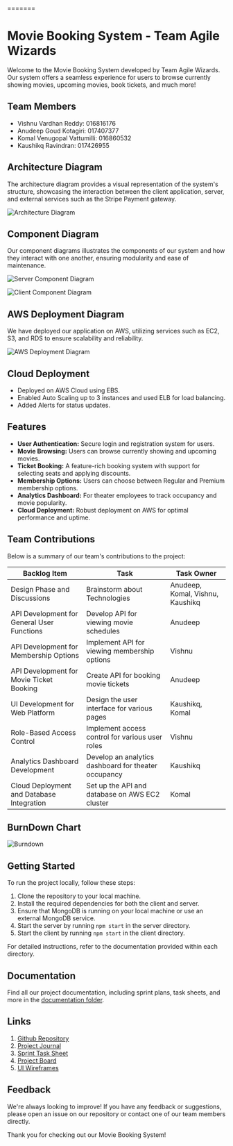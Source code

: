 
=======
# Movie Booking System - Team Agile Wizards

Welcome to the Movie Booking System developed by Team Agile Wizards. Our system offers a seamless experience for users to browse currently showing movies, upcoming movies, book tickets, and much more!

## Team Members

- Vishnu Vardhan Reddy: 016816176
- Anudeep Goud Kotagiri: 017407377
- Komal Venugopal Vattumilli: 016860532
- Kaushikq Ravindran: 017426955

## Architecture Diagram

The architecture diagram provides a visual representation of the system's structure, showcasing the interaction between the client application, server, and external services such as the Stripe Payment gateway.

![Architecture Diagram](/images/movie_booking_system_architecture.png)

## Component Diagram

Our component diagrams illustrates the components of our system and how they interact with one another, ensuring modularity and ease of maintenance.

![Server Component Diagram](/images/server_component.png)

![Client Component Diagram](/images/client_component.png)

## AWS Deployment Diagram

We have deployed our application on AWS, utilizing services such as EC2, S3, and RDS to ensure scalability and reliability.

![AWS Deployment Diagram](/images/AWSDeploymentDiag.png)

## Cloud Deployment

- Deployed on AWS Cloud using EBS.
- Enabled Auto Scaling up to 3 instances and used ELB for load balancing.
- Added Alerts for status updates.

## Features

- **User Authentication:** Secure login and registration system for users.
- **Movie Browsing:** Users can browse currently showing and upcoming movies.
- **Ticket Booking:** A feature-rich booking system with support for selecting seats and applying discounts.
- **Membership Options:** Users can choose between Regular and Premium membership options.
- **Analytics Dashboard:** For theater employees to track occupancy and movie popularity.
- **Cloud Deployment:** Robust deployment on AWS for optimal performance and uptime.

## Team Contributions

Below is a summary of our team's contributions to the project:

| Backlog Item                               | Task                                                 | Task Owner                       |
| ------------------------------------------ | ---------------------------------------------------- | -------------------------------- |
| Design Phase and Discussions               | Brainstorm about Technologies                        | Anudeep, Komal, Vishnu, Kaushikq |
| API Development for General User Functions | Develop API for viewing movie schedules              | Anudeep                          |
| API Development for Membership Options     | Implement API for viewing membership options         | Vishnu                           |
| API Development for Movie Ticket Booking   | Create API for booking movie tickets                 | Anudeep                          |
| UI Development for Web Platform            | Design the user interface for various pages          | Kaushikq, Komal                  |
| Role-Based Access Control                  | Implement access control for various user roles      | Vishnu                           |
| Analytics Dashboard Development            | Develop an analytics dashboard for theater occupancy | Kaushikq                         |
| Cloud Deployment and Database Integration  | Set up the API and database on AWS EC2 cluster       | Komal                            |

## BurnDown Chart

![Burndown](/images/burndown.png)

## Getting Started

To run the project locally, follow these steps:

1. Clone the repository to your local machine.
2. Install the required dependencies for both the client and server.
3. Ensure that MongoDB is running on your local machine or use an external MongoDB service.
4. Start the server by running `npm start` in the server directory.
5. Start the client by running `npm start` in the client directory.

For detailed instructions, refer to the documentation provided within each directory.

## Documentation

Find all our project documentation, including sprint plans, task sheets, and more in the [documentation folder](/documentation/).

## Links

1. [Github Repository](https://github.com/gopinathsjsu/teamproject-agile-wizards)
2. [Project Journal](/documentation/CMPE202-AGWIZ-JOURNAL.pdf)
3. [Sprint Task Sheet](/documentation/Agile%20Wizards%20Sprint%20Sheet.xlsx)
4. [Project Board](/documentation/project_board/)
5. [UI Wireframes](/documentation/AGILEWIZARDS-WIREFRAMES.pdf)

## Feedback

We're always looking to improve! If you have any feedback or suggestions, please open an issue on our repository or contact one of our team members directly.

Thank you for checking out our Movie Booking System!


